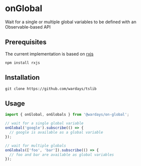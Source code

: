 # onGlobal

Wait for a single or multiple global variables to be defined with an
Observable-based API

## Prerequisites

The current implementation is based on [rxjs](https://github.com/ReactiveX/rxjs)

```
npm install rxjs
```

## Installation

```
git clone https://github.com/wardays/tslib
```

## Usage

```ts
import { onGlobal, onGlobals } from '@wardays/on-global';

// wait for a single global variable
onGlobal('google').subscribe(() => {
  // google is available as a global variable
});

// wait for multiple globals
onGlobals(['foo', 'bar']).subscribe(() => {
  // foo and bar are available as global variables
});
```
